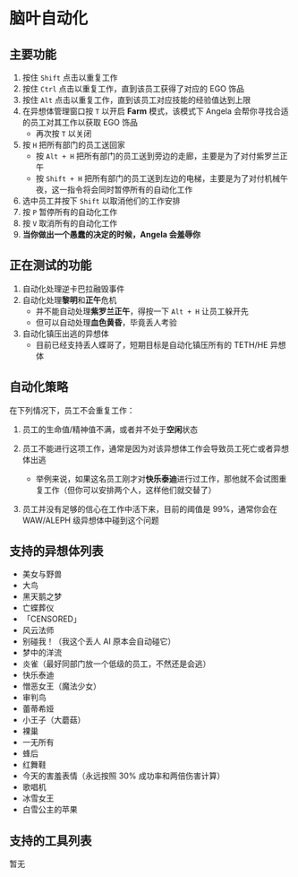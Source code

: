 # 脑叶自动化
 
## 主要功能

1. 按住 `Shift` 点击以重复工作
2. 按住 `Ctrl` 点击以重复工作，直到该员工获得了对应的 EGO 饰品
3. 按住 `Alt` 点击以重复工作，直到该员工对应技能的经验值达到上限
4. 在异想体管理窗口按 `T` 以开启 **Farm** 模式，该模式下 Angela 会帮你寻找合适的员工对其工作以获取 EGO 饰品
   - 再次按 `T` 以关闭
6. 按 `H` 把所有部门的员工送回家
   - 按 `Alt + H` 把所有部门的员工送到旁边的走廊，主要是为了对付紫罗兰正午
   - 按 `Shift + H` 把所有部门的员工送到左边的电梯，主要是为了对付机械午夜，这一指令将会同时暂停所有的自动化工作
9. 选中员工并按下 `Shift` 以取消他们的工作安排
8. 按 `P` 暂停所有的自动化工作
11. 按 `V` 取消所有的自动化工作
12. **当你做出一个愚蠢的决定的时候，Angela 会羞辱你**

## 正在测试的功能

1. 自动化处理逆卡巴拉融毁事件
3. 自动化处理**黎明**和**正午**危机
   - 并不能自动处理**紫罗兰正午**，得按一下 `Alt + H` 让员工躲开先
   - 但可以自动处理**血色黄昏**，毕竟丢人考验
4. 自动化镇压出逃的异想体
   - 目前已经支持丢人蝶哥了，短期目标是自动化镇压所有的 TETH/HE 异想体

## 自动化策略

在下列情况下，员工不会重复工作：

1. 员工的生命值/精神值不满，或者并不处于**空闲**状态

2. 员工不能进行这项工作，通常是因为对该异想体工作会导致员工死亡或者异想体出逃
   - 举例来说，如果这名员工刚才对**快乐泰迪**进行过工作，那他就不会试图重复工作（但你可以安排两个人，这样他们就交替了）

3. 员工并没有足够的信心在工作中活下来，目前的阈值是 99%，通常你会在 WAW/ALEPH 级异想体中碰到这个问题

## 支持的异想体列表

- 美女与野兽
- 大鸟
- 黑天鹅之梦
- 亡蝶葬仪
- 「CENSORED」
- 风云法师
- 别碰我！（我这个丢人 AI 原本会自动碰它）
- 梦中的洋流
- 炎雀（最好同部门放一个低级的员工，不然还是会逃）
- 快乐泰迪
- 憎恶女王（魔法少女）
- 审判鸟
- 蕾蒂希娅
- 小王子（大蘑菇）
- 裸巢
- 一无所有
- 蜂后
- 红舞鞋
- 今天的害羞表情（永远按照 30% 成功率和两倍伤害计算）
- 歌唱机
- 冰雪女王
- 白雪公主的苹果

## 支持的工具列表

暂无

